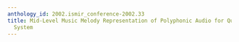 ```yaml
---
anthology_id: 2002.ismir_conference-2002.33
title: Mid-Level Music Melody Representation of Polyphonic Audio for Query-by-Humming
  System
---
```


